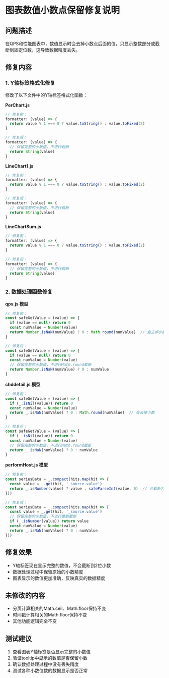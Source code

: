 # 图表数值小数点保留修复说明

## 问题描述
在QPS和性能图表中，数值显示时会去掉小数点后面的值，只显示整数部分或截断到固定位数，这导致数据精度丢失。

## 修复内容

### 1. Y轴标签格式化修复
修改了以下文件中的Y轴标签格式化函数：

**PerChart.js**
```javascript
// 修复前：
formatter: (value) => {
  return value % 1 === 0 ? value.toString() : value.toFixed(2)
}

// 修复后：
formatter: (value) => {
  // 保留完整的小数值，不进行截断
  return String(value)
}
```

**LineChart1.js**
```javascript
// 修复前：
formatter: (value) => {
  return value % 1 === 0 ? value.toString() : value.toFixed(2)
}

// 修复后：
formatter: (value) => {
  // 保留完整的小数值，不进行截断
  return String(value)
}
```

**LineChartSum.js**
```javascript
// 修复前：
formatter: (value) => {
  return value % 1 === 0 ? value.toString() : value.toFixed(2)
}

// 修复后：
formatter: (value) => {
  // 保留完整的小数值，不进行截断
  return String(value)
}
```

### 2. 数据处理函数修复

**qps.js 模型**
```javascript
// 修复前：
const safeGetValue = (value) => {
  if (value == null) return 0
  const numValue = Number(value)
  return Number.isNaN(numValue) ? 0 : Math.round(numValue)  // 会去掉小数
}

// 修复后：
const safeGetValue = (value) => {
  if (value == null) return 0
  const numValue = Number(value)
  // 保留完整的小数值，不进行Math.round截断
  return Number.isNaN(numValue) ? 0 : numValue
}
```

**chddetail.js 模型**
```javascript
// 修复前：
const safeGetValue = (value) => {
  if (_.isNil(value)) return 0
  const numValue = Number(value)
  return _.isNaN(numValue) ? 0 : Math.round(numValue)  // 会去掉小数
}

// 修复后：
const safeGetValue = (value) => {
  if (_.isNil(value)) return 0
  const numValue = Number(value)
  // 保留完整的小数值，不进行Math.round截断
  return _.isNaN(numValue) ? 0 : numValue
}
```

**performHost.js 模型**
```javascript
// 修复前：
const seriesData = _.compact(hits.map(hit => {
  const value = _.get(hit, '_source.value')
  return _.isNumber(value) ? value : safeParseInt(value, 0)  // 会截断为整数
}))

// 修复后：
const seriesData = _.compact(hits.map(hit => {
  const value = _.get(hit, '_source.value')
  // 保留完整的小数值，不进行整数截断
  if (_.isNumber(value)) return value
  const numValue = Number(value)
  return _.isNaN(numValue) ? 0 : numValue
}))
```

## 修复效果
- Y轴标签现在显示完整的数值，不会截断到2位小数
- 数据处理过程中保留原始的小数精度
- 图表显示的数值更加准确，反映真实的数据精度

## 未修改的内容
- 分页计算相关的Math.ceil、Math.floor保持不变
- 时间戳计算相关的Math.floor保持不变
- 其他功能逻辑完全不变

## 测试建议
1. 查看图表Y轴标签是否显示完整的小数值
2. 验证tooltip中显示的数值是否保留小数
3. 确认数据处理过程中没有丢失精度
4. 测试各种小数位数的数据显示是否正常 